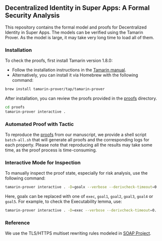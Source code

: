 ## Decentralized Identity in Super Apps: A Formal Security Analysis

This repository contains the formal model and proofs for Decentralized Identity in Super Apps. The models can be verified using the Tamarin Prover.
As the model is large, it may take very long time to load all of them.

### Installation

To check the proofs, first install Tamarin version 1.8.0:
- Follow the installation instructions in the [Tamarin manual](https://tamarin-prover.com/manual/master/book/002_installation.html).
- Alternatively, you can install it via Homebrew with the following command:

```bash
brew install tamarin-prover/tap/tamarin-prover
```

After installation, you can review the proofs provided in the [proofs](https://github.com/zerrymore11/VerifyDID/tree/main/proofs) directory.
```bash
cd proofs 
tamarin-prover interactive .
```

### Automated Proof with Tactic
To reproduce the [proofs](https://github.com/zerrymore11/VerifyDID/tree/main/proofs) from our manuscript, we provide a shell script `batch-all.sh` that will generate all proofs and the corresponding logs for each property.
Please note that reproducing all the results may take some time, as the proof process is time-consuming. 

### Interactive Mode for Inspection

To manually inspect the proof state, especially for risk analysis, use the following command:
```bash
tamarin-prover interactive . -D=goalx --verbose --derivcheck-timeout=0.
```
Here, goalx can be replaced with one of `exec`, `goal1`, `goal2`, `goal3`, `goal4` or `goal5`. For example, to check the Executability lemma, use:

```bash
tamarin-prover interactive . -D=exec --verbose --derivcheck-timeout=0.
```

### Reference
We use the TLS/HTTPS multiset rewriting rules modeled in [SOAP Project](https://github.com/soap-wg/soap-proofs/blob/main/src/tls.spthy). 
